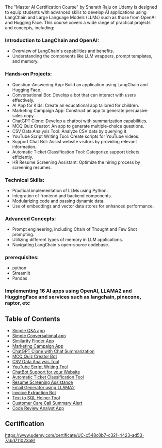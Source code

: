 The "Master AI Certification Course" by Sharath Raju on Udemy is designed to equip students with advanced skills to develop AI applications using LangChain and Large Language Models (LLMs) such as those from OpenAI and Hugging Face. This course covers a wide range of practical projects and concepts, including:

### Introduction to LangChain and OpenAI:
-  Overview of LangChain's capabilities and benefits.
-  Understanding the components like LLM wrappers, prompt templates, and memory.

### Hands-on Projects:
- Question-Answering App: Build an application using LangChain and Hugging Face.
- Conversational Bot: Develop a bot that can interact with users effectively.
- AI App for Kids: Create an educational app tailored for children.
- Marketing Campaign App: Construct an app to generate persuasive sales copy.
- ChatGPT Clone: Develop a chatbot with summarization capabilities.
- MCQ Quiz Creator: An app to generate multiple-choice questions.
- CSV Data Analysis Tool: Analyze CSV data by querying it.
- YouTube Script Writing Tool: Create scripts for YouTube videos.
- Support Chat Bot: Assist website visitors by providing relevant information.
- Automatic Ticket Classification Tool: Categorize support tickets efficiently.
- HR Resume Screening Assistant: Optimize the hiring process by screening resumes.

### Technical Skills:
- Practical implementation of LLMs using Python.
- Integration of frontend and backend components.
- Modularizing code and passing dynamic data.
- Use of embeddings and vector data stores for enhanced performance.

### Advanced Concepts:
- Prompt engineering, including Chain of Thought and Few Shot prompting.
- Utilizing different types of memory in LLM applications.
- Navigating LangChain's open-source codebase.

### prerequisites:
- python
- Streamlit
- Pandas


### Implementing 16 AI apps using OpenAI, LLAMA2 and HuggingFace and services such as langchain, pinecone, raptor, etc

## Table of Contents

+ [Simple Q&A app](project1/README.md)
+ [Simple Conversational app](project2/README.md)
+ [Similarity Finder App](project3/README.md)
+ [Marketing Campaign App](project4/README.md)
+ [ChatGPT Clone with Chat Summarization](project5/README.md)
+ [MCQ Quiz Creator Bot](project6/README.md)
+ [CSV Data Analysis Tool](project7/README.md)
+ [YouTube Script Writing Tool](project8/README.md)
+ [ChatBot Support for your Website](project9/README.md)
+ [Automatic Ticket Classification Tool](project10/README.md)
+ [Resume Screening Assistance](project11/README.md)
+ [Email Generator using LLAMA2](project12/README.md)
+ [Invoice Extraction Bot](project13/README.md)
+ [Text to SQL Helper Tool](project14/README.md)
+ [Customer Care Call Summary Alert](project15/README.md)
+ [Code Review Analyst App](project16/README.md)

## Certification
<https://www.udemy.com/certificate/UC-c548c0b7-c321-4423-ad53-7abd711023a9/>
